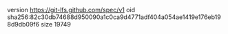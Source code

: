 version https://git-lfs.github.com/spec/v1
oid sha256:82c30db74688d950090a1c0ca9d4771adf404a054ae1419e176eb198d9db09f6
size 19749
